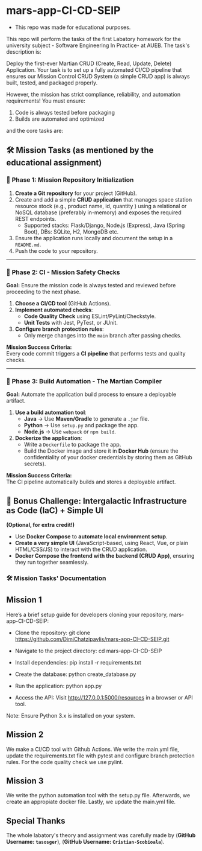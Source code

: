 # mars-app-CI-CD-SEIP

* This repo was made for educational purposes.

This repo will perform the tasks of the first Labatory homework for the university subject - Software Engineering In Practice- at AUEB. The task's description is:  

Deploy the first-ever Martian CRUD (Create, Read, Update, Delete) Application. Your task is to set up a fully automated CI/CD pipeline that ensures our Mission Control CRUD System (a simple CRUD app) is always built, tested, and packaged properly.

However, the mission has strict compliance, reliability, and automation requirements! You must ensure:

1. Code is always tested before packaging
2. Builds are automated and optimized 

and the core tasks are:

## **🛠️ Mission Tasks (as mentioned by the educational assignment)**

### 🚦 **Phase 1: Mission Repository Initialization**
1. **Create a Git repository** for your project (GitHub).
2. Create and add a simple **CRUD application** that manages space station resource stock (e.g., product name, id, quantity ) using a relational or NoSQL database (preferably in-memory) and exposes the required REST endpoints.
   - Supported stacks: Flask/Django, Node.js (Express), Java (Spring Boot), DBs: SQLite, H2, MongoDB etc.
3. Ensure the application runs locally and document the setup in a `README.md`.
4. Push the code to your repository.

---

### 🚀 **Phase 2: CI - Mission Safety Checks**
**Goal:** Ensure the mission code is always tested and reviewed before proceeding to the next phase.

1. **Choose a CI/CD tool** (GitHub Actions).
2. **Implement automated checks**:
   - **Code Quality Check** using ESLint/PyLint/Checkstyle.
   - **Unit Tests** with Jest, PyTest, or JUnit.
3. **Configure branch protection rules**:  
   - Only merge changes into the `main` branch after passing checks.

**Mission Success Criteria:**  
Every code commit triggers a **CI pipeline** that performs tests and quality checks.

---

### 🚢 **Phase 3: Build Automation - The Martian Compiler**
**Goal:** Automate the application build process to ensure a deployable artifact.

1. **Use a build automation tool**:
   - **Java** → Use **Maven/Gradle** to generate a `.jar` file.
   - **Python** → Use `setup.py` and package the app.
   - **Node.js** → Use `webpack` or `npm build`.
2. **Dockerize the application**:
   - Write a `Dockerfile` to package the app.
   - Build the Docker image and store it in **Docker Hub** (ensure the confidentiality of your docker credentials by storing them as GitHub secrets).

**Mission Success Criteria:**  
The CI pipeline automatically builds and stores a deployable artifact.



## 🎯 **Bonus Challenge: Intergalactic Infrastructure as Code (IaC) + Simple UI**
**(Optional, for extra credit!)**  
- Use **Docker Compose** to **automate local environment setup**.
- **Create a very simple UI** (JavaScript-based, using React, Vue, or plain HTML/CSS/JS) to interact with the CRUD application.
- **Docker Compose the frontend with the backend (CRUD App)**, ensuring they run together seamlessly.

### **🛠️ Mission Tasks' Documentation**

## Mission 1

Here’s a brief setup guide for developers cloning your repository, mars-app-CI-CD-SEIP:

* Clone the repository:
git clone https://github.com/DimiChatzipavlis/mars-app-CI-CD-SEIP.git

* Navigate to the project directory:
cd mars-app-CI-CD-SEIP

* Install dependencies:
pip install -r requirements.txt

* Create the database:
python create_database.py

* Run the application:
python app.py

* Access the API:
Visit http://127.0.0.1:5000/resources in a browser or API tool.


Note: Ensure Python 3.x is installed on your system.

## Mission 2

We make a CI/CD tool with Github Actions. We write the main.yml file, update the requirements.txt file with pytest and configure branch protection rules. For the code quality check we use pylint.

## Mission 3

We write the python automation tool with the setup.py file. Afterwards, we create an appropiate docker file. Lastly, we update the main.yml file.


## Special Thanks
The whole labatory's theory and assignment was carefully made by (**GitHub Username: `tasosger`**), (**GitHub Username: `Cristian-Scobioala`**).